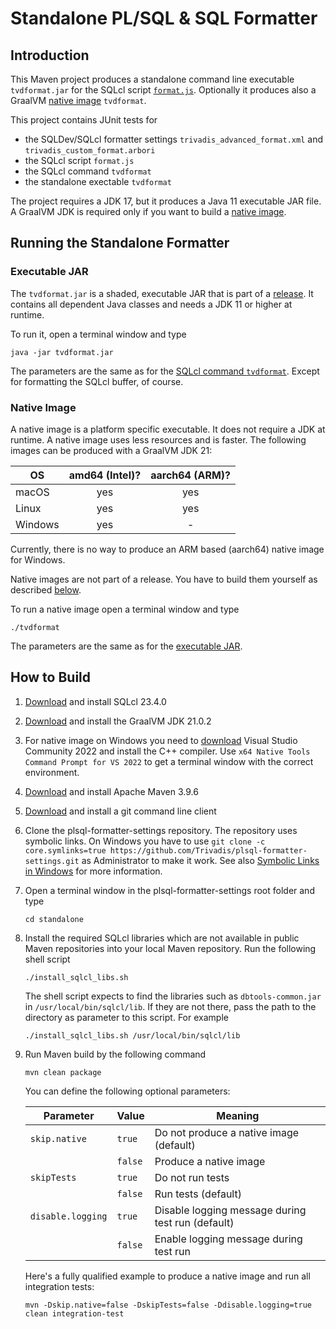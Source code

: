 # Standalone PL/SQL & SQL Formatter

## Introduction

This Maven project produces a standalone command line executable `tvdformat.jar` for the SQLcl script [`format.js`](../sqlcl/format.js). Optionally it produces also a GraalVM [native image](https://www.graalvm.org/reference-manual/native-image/) `tvdformat`.

This project contains JUnit tests for

- the SQLDev/SQLcl formatter settings `trivadis_advanced_format.xml` and `trivadis_custom_format.arbori`
- the SQLcl script `format.js`
- the SQLcl command `tvdformat`
- the standalone exectable `tvdformat` 

The project requires a JDK 17, but it produces a Java 11 executable JAR file. A GraalVM JDK is required only if you want to build a [native image](https://www.graalvm.org/reference-manual/native-image/).

## Running the Standalone Formatter

### Executable JAR

The `tvdformat.jar` is a shaded, executable JAR that is part of a [release](https://github.com/Trivadis/plsql-formatter-settings/releases). It contains all dependent Java classes and needs a JDK 11 or higher at runtime.

To run it, open a terminal window and type

```
java -jar tvdformat.jar
```

The parameters are the same as for the [SQLcl command `tvdformat`](../sqlcl/README.md#register-script-formatjs-as-sqlcl-command-tvdformat). Except for formatting the SQLcl buffer, of course.

### Native Image

A native image is a platform specific executable. It does not require a JDK at runtime. A native image uses less resources and is faster. The following images can be produced with a GraalVM JDK 21:

| OS      | amd64 (Intel)? | aarch64 (ARM)? |
|---------|:--------------:|:--------------:|
| macOS   |      yes       |      yes       |
| Linux   |      yes       |      yes       |
| Windows |      yes       |       -        |

Currently, there is no way to produce an ARM based (aarch64) native image for Windows. 

Native images are not part of a release. You have to build them yourself as described [below](#how-to-build).

To run a native image open a terminal window and type

```
./tvdformat
```

The parameters are the same as for the [executable JAR](#executable-jar).

## How to Build

1. [Download](https://www.oracle.com/tools/downloads/sqlcl-downloads.html) and install SQLcl 23.4.0
2. [Download](https://github.com/graalvm/graalvm-ce-builds/releases/tag/jdk-17.0.9) and install the GraalVM JDK 21.0.2
3. For native image on Windows you need to [download](https://visualstudio.microsoft.com/downloads/) Visual Studio Community 2022 and install the C++ compiler. Use `x64 Native Tools Command Prompt for VS 2022` to get a terminal window with the correct environment.
4. [Download](https://maven.apache.org/download.cgi) and install Apache Maven 3.9.6
5. [Download](https://git-scm.com/downloads) and install a git command line client
6. Clone the plsql-formatter-settings repository. The repository uses symbolic links. On Windows you have to use `git clone -c core.symlinks=true https://github.com/Trivadis/plsql-formatter-settings.git` as Administrator to make it work. See also [Symbolic Links in Windows](https://github.com/git-for-windows/git/wiki/Symbolic-Links) for more information.
7. Open a terminal window in the plsql-formatter-settings root folder and type

    ```
    cd standalone
    ```
8. Install the required SQLcl libraries which are not available in public Maven repositories into your local Maven repository. Run the following shell script

    ```
    ./install_sqlcl_libs.sh
    ```

    The shell script expects to find the libraries such as `dbtools-common.jar` in `/usr/local/bin/sqlcl/lib`. If they are not there, pass the path to the directory as parameter to this script. For example

    ```
    ./install_sqlcl_libs.sh /usr/local/bin/sqlcl/lib
    ```

9. Run Maven build by the following command

    ```
    mvn clean package
    ```

    You can define the following optional parameters: 

    | Parameter                  | Value   | Meaning                                           |
    | -------------------------- | ------- |---------------------------------------------------|
    | `skip.native`              | `true`  | Do not produce a native image (default)           |
    |                            | `false` | Produce a native image                            |
    | `skipTests`                | `true`  | Do not run tests                                  |
    |                            | `false` | Run tests (default)                               |
    | `disable.logging`          | `true`  | Disable logging message during test run (default) |
    |                            | `false` | Enable logging message during test run            |

    Here's a fully qualified example to produce a native image and run all integration tests:

    ```
    mvn -Dskip.native=false -DskipTests=false -Ddisable.logging=true clean integration-test
    ```
